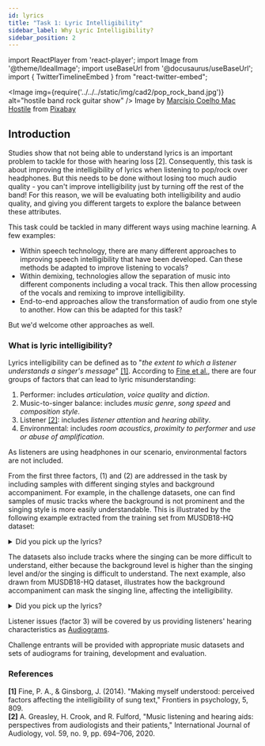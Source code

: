 ```yaml
---
id: lyrics
title: "Task 1: Lyric Intelligibility"
sidebar_label: Why Lyric Intelligibility?
sidebar_position: 2
---
```

import ReactPlayer from 'react-player';
import Image from '@theme/IdealImage';
import useBaseUrl from '@docusaurus/useBaseUrl';
import { TwitterTimelineEmbed } from "react-twitter-embed";

<Image img={require('../../../static/img/cad2/pop_rock_band.jpg')} alt="hostile band rock guitar show" />
Image by <a href="https://pixabay.com/users/marcisio-1043956/?utm_source=link-attribution&utm_medium=referral&utm_campaign=image&utm_content=886041" target="_blank">Marcísio Coelho Mac Hostile</a> from <a href="https://pixabay.com//?utm_source=link-attribution&utm_medium=referral&utm_campaign=image&utm_content=886041" target="_blank">Pixabay</a>

## Introduction

Studies show that not being able to understand lyrics is an important problem to tackle for those with hearing loss [2]. Consequently, this task is about improving the intelligibility of lyrics when
listening to pop/rock over headphones. But this needs to be done without losing too much audio quality - you can't improve intelligibility just by turning off the rest of the band! For this reason, we will be evaluating both intelligibility and audio quality, and giving you different targets to explore the balance between these attributes.

This task could be tackled in many different ways using machine learning. A few examples:
- Within speech technology, there are many different approaches to improving speech intelligibility that have been developed. Can these methods be adapted to improve listening to vocals?
- Within demixing, technologies allow the separation of music into different components including a vocal track. This then allow processing of the vocals and remixing to improve intelligibility.
- End-to-end approaches allow the transformation of audio from one style to another. How can this be adapted for this task?

But we'd welcome other approaches as well.

### What is lyric intelligibility?

Lyrics intelligibility can be defined as to "_the extent to which a listener understands a singer's message_" [[1]](#refs).
According to [Fine et al.](#refs), there are four groups of factors that can lead to lyric misunderstanding:

1. Performer: includes _articulation_, _voice quality_ and _diction_.
2. Music-to-singer balance: includes _music genre_, _song speed_ and _composition style_.
3. Listener [[2]](#refs): includes _listener attention_ and _hearing ability_.
4. Environmental: includes _room acoustics_, _proximity to performer_ and _use or abuse of amplification_.

As listeners are using headphones in our scenario, environmental factors are not included.


From the first three factors, (1) and (2) are addressed in the task by including samples with different singing styles and background accompaniment. For example, in the challenge datasets, one can find samples of music tracks where the background is not prominent and the singing style is more easily understandable. This is illustrated by the following example extracted from the training set from MUSDB18-HQ dataset:

<ReactPlayer pip controls volume="0.25" width="300px" height="50px" url='/audios/cad2/pop_slow.mp3' />  

<details>
<summary>Did you pick up the lyrics?</summary>

**Track Name:** Actions - South Of The Water  
**Lyrics:**  
&nbsp;&nbsp;my skin's falling off i'm breaking at the seeps  
&nbsp;&nbsp;he's holding me under and i can't breath


Transcriptions made by [[Schulze-Forster et al.]](#refs)

</details>

The datasets also include tracks where the singing can be more difficult to understand, either because the background level is higher than the singing level and/or the singing is difficult to understand. The next example, also drawn from MUSDB18-HQ dataset, illustrates how the background accompaniment can mask the singing line, affecting the intelligibility.

<ReactPlayer pip controls volume="0.25" width="300px" height="50px" url='/audios/cad2/rock_loud.mp3' />

<details>
<summary>Did you pick up the lyrics?</summary>

**Track Name:** Dark Ride - Burning Bridges  
**Lyrics:**  
&nbsp;&nbsp;burning bridges fire in my soul burning bridges forget about control  
&nbsp;&nbsp;burn those witches i am the only one  
&nbsp;&nbsp;burn the bridges i relied upon

Transcriptions made by [[Schulze-Forster et al.]](#refs)

</details>

Listener issues (factor 3) will be covered by us providing listeners' hearing characteristics
as [Audiograms](../learning_resources/Hearing_impairment/edu_measuring_HI).

Challenge entrants will be provided with appropriate music datasets and sets of audiograms for training, development and evaluation.

### References
<a name="refs"></a>

**[1]** Fine, P. A., & Ginsborg, J. (2014). "Making myself understood: perceived factors affecting the intelligibility of sung text," Frontiers in psychology, 5, 809.  
**[2]** A. Greasley, H. Crook, and R. Fulford, "Music listening and hearing aids: perspectives from audiologists and their patients," International Journal of Audiology, vol. 59, no. 9, pp. 694–706, 2020.  